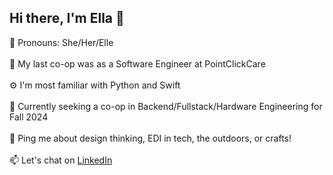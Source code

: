 <h2> Hi there, I'm Ella 👋</h2>

🌻 Pronouns: She/Her/Elle
<br></br>
💼 My last co-op was as a Software Engineer at PointClickCare
<br></br>
⚙️ I'm most familiar with Python and Swift
<br></br>
👀 Currently seeking a co-op in Backend/Fullstack/Hardware Engineering for Fall 2024
<br></br>
💬 Ping me about design thinking, EDI in tech, the outdoors, or crafts!
<br></br>
📫 Let's chat on <a target="_blank" href = https://www.linkedin.com/in/ella-smith980/> LinkedIn </a>
